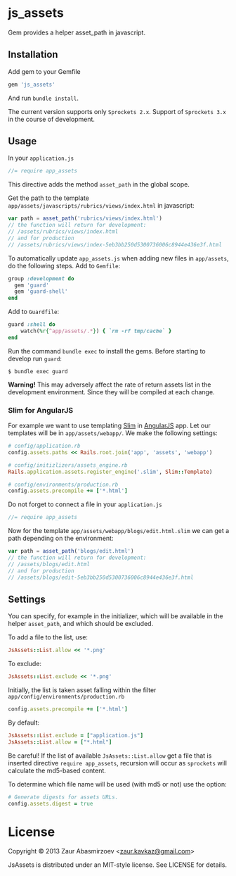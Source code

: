 # js_assets

Gem provides a helper asset_path in javascript.

## Installation

Add gem to your Gemfile
```ruby
gem 'js_assets'
```
And run `bundle install`.

The current version supports only `Sprockets 2.x`. Support of `Sprockets 3.x` in the course of development.

## Usage

In your `application.js`
```javascript
//= require app_assets
```

This directive adds the method `asset_path` in the global scope.

Get the path to the template `app/assets/javascripts/rubrics/views/index.html` in javascript:
```javascript
var path = asset_path('rubrics/views/index.html')
// the function will return for development:
// /assets/rubrics/views/index.html
// and for production
// /assets/rubrics/views/index-5eb3bb250d5300736006c8944e436e3f.html
```

To automatically update `app_assets.js` when adding new files in `app/assets`, do the following steps. Add to `Gemfile`:
```ruby
group :development do
  gem 'guard'
  gem 'guard-shell'
end
```
 Add to `Guardfile`:
```ruby
guard :shell do
    watch(%r{^app/assets/.*}) { `rm -rf tmp/cache` }
end
```
Run the command `bundle exec` to install the gems. Before starting to develop run `guard`:
```shell
$ bundle exec guard
```
**Warning!** This may adversely affect the rate of return assets list in the development environment. Since they will be compiled at each change.

### Slim for AngularJS

For example we want to use templating [Slim](http://rubydoc.info/gems/slim/) in [AngularJS](https://angularjs.org) app. Let our templates will be in `app/assets/webapp/`. We make the following settings:
```ruby
# config/application.rb
config.assets.paths << Rails.root.join('app', 'assets', 'webapp')

# config/initizlizers/assets_engine.rb
Rails.application.assets.register_engine('.slim', Slim::Template)

# config/environments/production.rb
config.assets.precompile += ['*.html']
```

Do not forget to connect a file in your `application.js`
```javascript
//= require app_assets
```

Now for the template `app/assets/webapp/blogs/edit.html.slim` we can get a path depending on the environment:
```javascript
var path = asset_path('blogs/edit.html')
// the function will return for development:
// /assets/blogs/edit.html
// and for production
// /assets/blogs/edit-5eb3bb250d5300736006c8944e436e3f.html
```

## Settings

You can specify, for example in the initializer, which will be available in the helper `asset_path`, and which should be excluded.

To add a file to the list, use:
```ruby
JsAssets::List.allow << '*.png'
```
To exclude:
```ruby
JsAssets::List.exclude << '*.png'
```
Initially, the list is taken asset falling within the filter `app/config/environments/production.rb`
```ruby
config.assets.precompile += ['*.html']
```
By default:
```ruby
JsAssets::List.exclude = ["application.js"]
JsAssets::List.allow = ["*.html"]
```

Be careful! If the list of available `JsAssets::List.allow` get a file that is inserted directive `require app_assets`, recursion will occur as `sprockets` will calculate the md5-based content.

To determine which file name will be used (with md5 or not) use the option:
```ruby
# Generate digests for assets URLs.
config.assets.digest = true
```

# License #

Copyright &copy; 2013 Zaur Abasmirzoev <<zaur.kavkaz@gmail.com>>

JsAssets is distributed under an MIT-style license. See LICENSE for
details.

